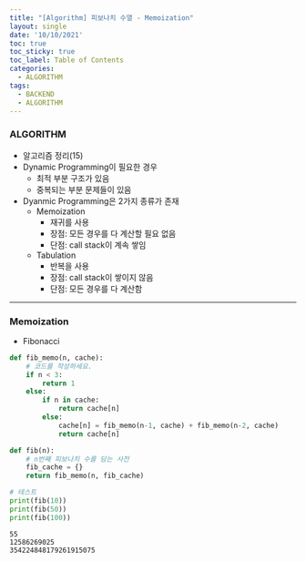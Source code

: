 ```yaml
---
title: "[Algorithm] 피보나치 수열 - Memoization"
layout: single
date: '10/10/2021'
toc: true
toc_sticky: true
toc_label: Table of Contents
categories:
  - ALGORITHM
tags:
  - BACKEND
  - ALGORITHM
---
```


### ALGORITHM
* 알고리즘 정리(15)
* Dynamic Programming이 필요한 경우
  * 최적 부분 구조가 있음
  * 중복되는 부분 문제들이 있음
* Dyanmic Programming은 2가지 종류가 존재
    * Memoization
        * 재귀를 사용
        * 장점: 모든 경우를 다 계산할 필요 없음
        * 단점: call stack이 계속 쌓임
    * Tabulation
        * 반복을 사용
        * 장점: call stack이 쌓이지 않음
        * 단점: 모든 경우를 다 계산함

---

### Memoization
* Fibonacci


```python
def fib_memo(n, cache):
    # 코드를 작성하세요.
    if n < 3:
        return 1
    else:
        if n in cache:
            return cache[n]
        else:
            cache[n] = fib_memo(n-1, cache) + fib_memo(n-2, cache)
            return cache[n]

def fib(n):
    # n번째 피보나치 수를 담는 사전
    fib_cache = {}
    return fib_memo(n, fib_cache)

# 테스트
print(fib(10))
print(fib(50))
print(fib(100))
```

    55
    12586269025
    354224848179261915075

